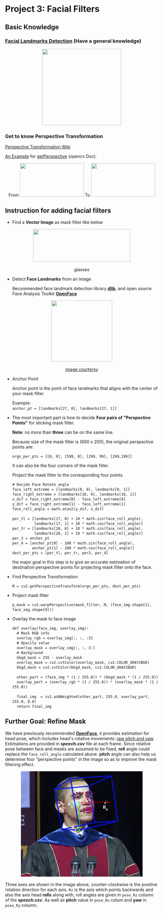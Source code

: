 # Project 3: Facial Filters
## Basic Knowledge
### [Facial Landmarks Detection](https://www.pyimagesearch.com/2018/04/02/faster-facial-landmark-detector-with-dlib/) (Have a general knowledge)

<p align="center">
  <img width="260" height="250" src="https://cdn-images-1.medium.com/max/1600/1*96UT-D8uSXjlnyvs9DZTog.png">
</p>


### Get to know Perspective Transformation
[Perspective Transformation Wiki](https://en.wikipedia.org/wiki/Transformation_matrix#Perspective_projection)

[An Example](https://www.pyimagesearch.com/2014/08/25/4-point-opencv-getperspective-transform-example/) for [getPerspective](https://docs.opencv.org/2.4/modules/imgproc/doc/geometric_transformations.html?highlight=warpaffine#getperspectivetransform/) (opencv Doc).
<p align="center"> 
  From
  <img width="210" height="110" src="https://i.stack.imgur.com/kC92d.png">
  To
  <img width="210" height="110" src="https://i.stack.imgur.com/neFe9.png">
</p>



## Instruction for adding facial filters
* Find a **Vector Image** as mask filter like below 
<p align="center">
  <img width="320" height="107" src="https://cdn-images-1.medium.com/max/1600/1*ETBZMTHMEmk9n-fPdQO2vA.png">
  <div align="center">glasses</div>
</p>

* Detect **Face Landmarks** from an image

  Recommended face landmark detection library **[dlib](https://github.com/davisking/dlib)**, and open source Face Analysis Toolkit **[OpenFace](https://github.com/TadasBaltrusaitis/OpenFace)**
<p align="center">
  <img width="200" height="200" src="https://1.bp.blogspot.com/-KWPRPli4qpE/WltxsJkPhRI/AAAAAAAAA4w/HU9hXyrUoZIwG2lmvVqdCLdcXXHtcN7XACK4BGAYYCw/s1600/Screenshot%2Bfrom%2B2018-01-14%2B09-43-26.png">
  <div align=center>

  [image courtersy](http://blog.dlib.net/2018/01/correctly-mirroring-datasets.html)
  </div>
</p>

* Anchor Point

  Anchor point is the point of face landmarks that aligns with the center of your mask filter.

  Example:  
``
anchor_pt = [landmarks[27, 0], landmarks[27, 1]]
``

* The most important part is how to decide **Four pairs of "Perspective Points"** for sticking mask filter.

  **Note**: no more than **three** can be on the same line.

  Because size of the mask filter is (600 x 200), the original perspective points are:
  ```
  orgn_per_pts = [[0, 0], [599, 0], [299, 99], [299,199]]
  ```
  It can also be the four corners of the mask filter.

  Project the mask filter to the corresponding four points.
  ```
  # Decide Face Rotate angle
  face_left_extreme = [landmarks[0, 0], landmarks[0, 1]]
  face_right_extreme = [landmarks[16, 0], landmarks[16, 1]]
  x_dif = face_right_extreme[0] - face_left_extreme[0]
  y_dif = face_right_extreme[1] - face_left_extreme[1]
  face_roll_angle = math.atan2(y_dif, x_dif)

  per_tl = [landmarks[17, 0] + 10 * math.sin(face_roll_angle), 
            landmarks[17, 1] + 10 * math.cos(face_roll_angle)]
  per_tr = [landmarks[26, 0] + 10 * math.sin(face_roll_angle),
            landmarks[26, 1] + 10 * math.cos(face_roll_angle)]
  per_3 = anchor_pt
  per_4 = [anchor_pt[0] - 100 * math.sin(face_roll_angle),
           anchor_pt[1] - 100 * math.cos(face_roll_angle)]
  dest_per_pts = [per_tl, per_tr, per3, per_4]
  ```
  the major goal in this step is to give an accurate estimation of destination perspective points for projecting mask filter onto the face.
* Find Perspective Transformation
  ```
  M = cv2.getPerspectiveTransform(orgn_per_pts, dest_per_pts)
  ```

* Project mask filter
  ```
  p_mask = cv2.warpPerspective(mask_filter, M, (face_img.shape[1], face_img.shape[0]))
  ```

* Overlay the mask to face image
  ```
  def overlay(face_img, overlay_img):
    # Mask RGB info
    overlay_rgb = overlay_img[:, :, :3]
    # Opacity value
    overlay_mask = overlay_img[:, :, 3:]
    # Background
    bkgd_mask = 255 - overlay_mask
    overlay_mask = cv2.cvtColor(overlay_mask, cv2.COLOR_GRAY2BGR)
    bkgd_mask = cv2.cvtColor(bkgd_mask, cv2.COLOR_GRAY2BGR)

    other_part = (face_img * (1 / 255.0)) * (bkgd_mask * (1 / 255.0))
    overlay_part = (overlay_rgb * (1 / 255.0)) * (overlay_mask * (1 / 255.0))

    final_img  = cv2.addWeighted(other_part, 255.0, overlay_part, 255.0, 0.0)
    return final_img
  ```

## Further Goal: Refine Mask
We have previously recommended **[OpenFace](https://github.com/TadasBaltrusaitis/OpenFace)**, it provides estimation for head pose, which includes head's rotative movements: [raw pitch and yaw](https://www.researchgate.net/figure/Orientation-of-the-head-in-terms-of-pitch-roll-and-yaw-movements-describing-the-three_fig1_279291928). Estimations are provided in ***speech.csv*** file at each frame. Since relative pose between face and masks are assumed to be fixed, **roll** angle could replace the ``face_roll_angle`` calculated above. **pitch** angle can also help us determine four "perspective points" in the image so as to improve the mask filtering effect.
<p align="center">
  <img width="400" height="345" src="head_pose.png">
</p>

Three axes are shown in the image above, counter-clockwise is the positive rotation direction for each axis. ``Rz`` is the axis which points backwards and also the axis head **rolls** along with, roll angles are given in ``pose_Rz`` column of the ***speech.csv***. As well as **pitch** value in ``pose_Rx`` colum and **yaw** in ``pose_Ry`` column.

